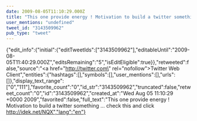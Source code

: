 ```yaml
---
date: 2009-08-05T11:10:29.000Z
title: "This one provide energy ! Motivation to build a twitter something ... check this and click  http://idek.net/NQX″"
user_mentions: "undefined"
tweet_id: "3143509962"
pub_type: "tweet"
---
```

{"edit_info":{"initial":{"editTweetIds":["3143509962"],"editableUntil":"2009-08-05T11:40:29.000Z","editsRemaining":"5","isEditEligible":true}},"retweeted":false,"source":"<a href=\"http://twitter.com\" rel=\"nofollow\">Twitter Web Client</a>","entities":{"hashtags":[],"symbols":[],"user_mentions":[],"urls":[]},"display_text_range":["0","111"],"favorite_count":"0","id_str":"3143509962","truncated":false,"retweet_count":"0","id":"3143509962","created_at":"Wed Aug 05 11:10:29 +0000 2009","favorited":false,"full_text":"This one provide energy ! Motivation to build a twitter something ... check this and click  http://idek.net/NQX","lang":"en"}
